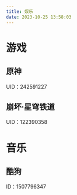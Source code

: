 ```yaml
---
title: 娱乐
date: 2023-10-25 13:58:03
---
```



# 游戏

## 原神
UID：242591227

## 崩坏·星穹铁道
UID：122390358

# 音乐

## 酷狗
ID：1507796347





